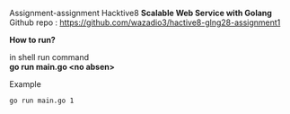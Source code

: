 Assignment-assignment Hacktive8 **Scalable Web Service with Golang**  
Github repo : https://github.com/wazadio3/hactive8-glng28-assignment1

**How to run?**  

in shell run command  
**go run main.go \<no absen\>**


Example
```sh
go run main.go 1
```